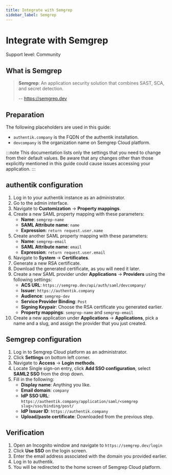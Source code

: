 ```yaml
---
title: Integrate with Semgrep
sidebar_label: Semgrep
---
```


# Integrate with Semgrep

<span class="badge badge--secondary">Support level: Community</span>

## What is Semgrep

> **Semgrep**: An application security solution that combines SAST, SCA, and secret detection.
>
> -- https://semgrep.dev

## Preparation

The following placeholders are used in this guide:

- `authentik.company` is the FQDN of the authentik installation.
- `devcompany` is the organization name on Semgrep Cloud platform.

:::note
This documentation lists only the settings that you need to change from their default values. Be aware that any changes other than those explicitly mentioned in this guide could cause issues accessing your application.
:::

## authentik configuration

1. Log in to your authentik instance as an administrator.
2. Go to the admin interface.
3. Navigate to **Customization** -> **Property mappings**.
4. Create a new SAML property mapping with these parameters:
    - **Name**: `semgrep-name`
    - **SAML Attribute name**: `name`
    - **Expression**: `return request.user.name`
5. Create another SAML property mapping with these parameters:
    - **Name**: `semgrep-email`
    - **SAML Attribute name**: `email`
    - **Expression**: `return request.user.email`
6. Navigate to **System** -> **Certificates**.
7. Generate a new RSA certificate.
8. Download the generated certificate, as you will need it later.
9. Create a new SAML provider under **Applications** -> **Providers** using the following settings:
    - **ACS URL**: `https://semgrep.dev/api/auth/saml/devcompany/`
    - **Issuer**: `https://authentik.company`
    - **Audience**: `semgrep-dev`
    - **Service Provider Binding**: `Post`
    - **Signing Keypair**: Choose the RSA certificate you generated earlier.
    - **Property mappings**: `semgrep-name` and `semgrep-email`
10. Create a new application under **Applications** -> **Applications**, pick a name and a slug, and assign the provider that you just created.

## Semgrep configuration

1. Log in to Semgrep Cloud platform as an administrator.
2. Click **Settings** on bottom left corner.
3. Navigate to **Access** -> **Login methods**.
4. Locate Single sign-on entry, click **Add SSO configuration**, select **SAML2 SSO** from the drop down.
5. Fill in the following:
    - **Display name**: Anything you like.
    - **Email domain**: `company`
    - **IdP SSO URL**: `https://authentik.company/application/saml/<semgrep slug>/sso/binding/post/`
    - **IdP Issuer ID**: `https://authentik.company`
    - **Upload/paste certificate**: Downloaded from the previous step.

## Verification

1. Open an Incognito window and navigate to `https://semgrep.dev/login`
2. Click **Use SSO** on the login screen.
3. Enter the email address associated with the domain you provided earlier.
4. Log in to authentik.
5. You will be redirected to the home screen of Semgrep Cloud platform.
